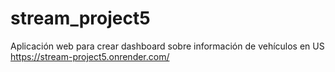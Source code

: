 # stream_project5
Aplicación web para crear dashboard sobre información de vehículos en US
https://stream-project5.onrender.com/ 
